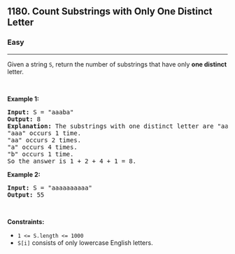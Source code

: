 <h2>1180. Count Substrings with Only One Distinct Letter</h2><h3>Easy</h3><hr><div><p>Given a string <code>S</code>,&nbsp;return the number of substrings that have&nbsp;only <strong>one distinct</strong> letter.</p>

<p>&nbsp;</p>
<p><strong>Example 1:</strong></p>

<pre><strong>Input:</strong> S = "aaaba"
<strong>Output:</strong> 8
<strong>Explanation: </strong>The substrings with one distinct letter are "aaa", "aa", "a", "b".
"aaa" occurs 1 time.
"aa" occurs 2 times.
"a" occurs 4 times.
"b" occurs 1 time.
So the answer is 1 + 2 + 4 + 1 = 8.
</pre>

<p><strong>Example 2:</strong></p>

<pre><strong>Input:</strong> S = "aaaaaaaaaa"
<strong>Output:</strong> 55
</pre>

<p>&nbsp;</p>
<p><strong>Constraints:</strong></p>

<ul>
	<li><code>1 &lt;= S.length &lt;= 1000</code></li>
	<li><code>S[i]</code> consists of only lowercase English letters.</li>
</ul>
</div>